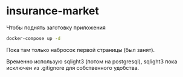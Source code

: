 # insurance-market

Чтобы поднять заготовку приложения
```sh
docker-compose up -d
```
Пока там только набросок первой страницы (был занят).

Временно использую sqlight3 (потом на postgresql),
sqlight3 пока исключен из .gitignore для собственного удобства.

